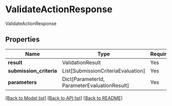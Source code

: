 # ValidateActionResponse

ValidateActionResponse

## Properties
| Name | Type | Required | Description |
| ------------ | ------------- | ------------- | ------------- |
**result** | ValidationResult | Yes |  |
**submission_criteria** | List[SubmissionCriteriaEvaluation] | Yes |  |
**parameters** | Dict[ParameterId, ParameterEvaluationResult] | Yes |  |


[[Back to Model list]](../../../README.md#models-v1-link) [[Back to API list]](../../../README.md#apis-v1-link) [[Back to README]](../../../README.md)

